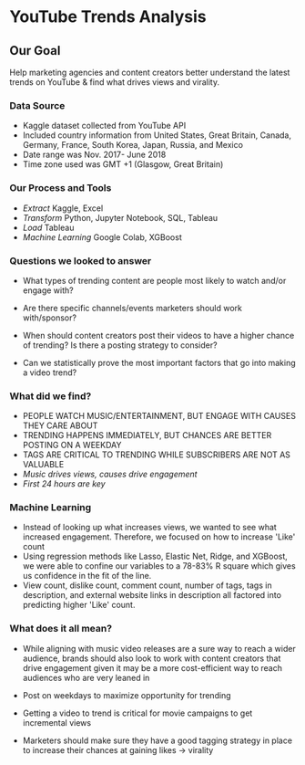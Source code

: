 # YouTube Trends Analysis


## Our Goal

Help marketing agencies and content creators better understand the latest trends on YouTube & find what drives views and virality.


### Data Source
* Kaggle dataset collected from YouTube API
* Included country information from United States, Great Britain, Canada, Germany, France, South Korea, Japan, Russia, and Mexico
* Date range was Nov. 2017- June 2018
* Time zone used was GMT +1 (Glasgow, Great Britain)


### Our Process and Tools

* *Extract* Kaggle, Excel
* *Transform* Python, Jupyter Notebook, SQL, Tableau
* *Load* Tableau
* *Machine Learning* Google Colab, XGBoost


### Questions we looked to answer

* What types of trending content are people most likely to watch and/or engage with?

* Are there specific channels/events marketers should work with/sponsor?

* When should content creators post their videos to have a higher chance of trending? Is there a posting strategy to consider?

* Can we statistically prove the most important factors that go into making a video trend?


### What did we find?

* PEOPLE WATCH MUSIC/ENTERTAINMENT, BUT ENGAGE WITH CAUSES THEY CARE ABOUT
* TRENDING HAPPENS IMMEDIATELY, BUT CHANCES ARE BETTER POSTING ON A WEEKDAY
* TAGS ARE CRITICAL TO TRENDING WHILE SUBSCRIBERS ARE NOT AS VALUABLE 
* *Music drives views, causes drive engagement*
* *First 24 hours are key* 

### Machine Learning

* Instead of looking up what increases views, we wanted to see what increased engagement. Therefore, we focused on how to increase 'Like' count
* Using regression methods like Lasso, Elastic Net, Ridge, and XGBoost, we were able to confine our variables to a 78-83% R square which gives us confidence in the fit of the line.
* View count, dislike count, comment count, number of tags, tags in description, and external website links in description all factored into predicting higher 'Like' count.


### What does it all mean?

* While aligning with music video releases are a sure way to reach a wider audience, brands should also look to work with content creators that drive engagement given it may be a more cost-efficient way to reach audiences who are very leaned in

* Post on weekdays to maximize opportunity for trending

* Getting a video to trend is critical for movie campaigns to get incremental views

* Marketers should make sure they have a good tagging strategy in place to increase their chances at gaining likes → virality





